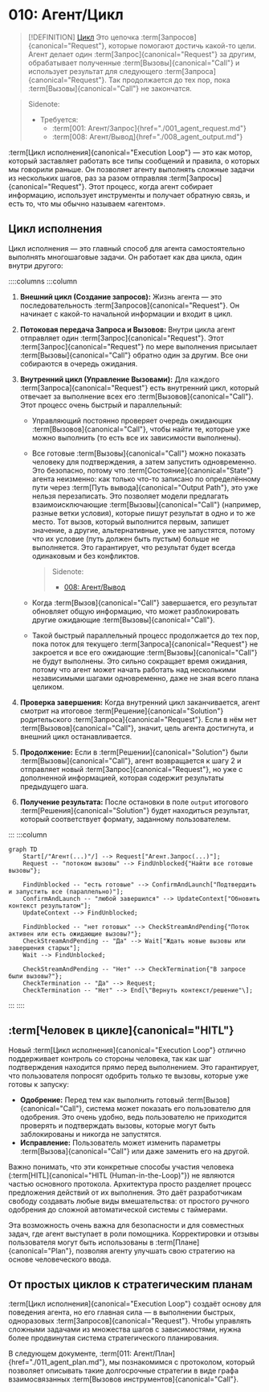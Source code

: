 # 010: Агент/Цикл

> [!DEFINITION] [Цикл](./000_glossary.md)
> Это цепочка :term[Запросов]{canonical="Request"}, которые помогают достичь какой-то цели. Агент делает один :term[Запрос]{canonical="Request"} за другим, обрабатывает полученные :term[Вызовы]{canonical="Call"} и использует результат для следующего :term[Запроса]{canonical="Request"}. Так продолжается до тех пор, пока :term[Вызовы]{canonical="Call"} не закончатся.

> Sidenote:
> - Требуется:
>   - :term[001: Агент/Запрос]{href="./001_agent_request.md"}
>   - :term[008: Агент/Вывод]{href="./008_agent_output.md"}

:term[Цикл исполнения]{canonical="Execution Loop"} — это как мотор, который заставляет работать все типы сообщений и правила, о которых мы говорили раньше. Он позволяет агенту выполнять сложные задачи из нескольких шагов, раз за разом отправляя :term[Запросы]{canonical="Request"}. Этот процесс, когда агент собирает информацию, использует инструменты и получает обратную связь, и есть то, что мы обычно называем «агентом».

## Цикл исполнения

Цикл исполнения — это главный способ для агента самостоятельно выполнять многошаговые задачи. Он работает как два цикла, один внутри другого:

::::columns
:::column

1.  **Внешний цикл (Создание запросов):** Жизнь агента — это последовательность :term[Запросов]{canonical="Request"}. Он начинает с какой-то начальной информации и входит в цикл.
2.  **Потоковая передача Запроса и Вызовов:** Внутри цикла агент отправляет один :term[Запрос]{canonical="Request"}. Этот :term[Запрос]{canonical="Request"} по мере выполнения присылает :term[Вызовы]{canonical="Call"} обратно один за другим. Все они собираются в очередь ожидания.
3.  **Внутренний цикл (Управление Вызовами):** Для каждого :term[Запроса]{canonical="Request"} есть внутренний цикл, который отвечает за выполнение всех его :term[Вызовов]{canonical="Call"}. Этот процесс очень быстрый и параллельный:
    - Управляющий постоянно проверяет очередь ожидающих :term[Вызовов]{canonical="Call"}, чтобы найти те, которые уже можно выполнить (то есть все их зависимости выполнены).
    - Все готовые :term[Вызовы]{canonical="Call"} можно показать человеку для подтверждения, а затем запустить одновременно. Это безопасно, потому что :term[Состояние]{canonical="State"} агента неизменно: как только что-то записано по определённому пути через :term[Путь вывода]{canonical="Output Path"}, это уже нельзя перезаписать. Это позволяет модели предлагать взаимоисключающие :term[Вызовы]{canonical="Call"} (например, разные ветки условия), которые пишут результат в одно и то же место. Тот вызов, который выполнится первым, запишет значение, а другие, альтернативные, уже не запустятся, потому что их условие (путь должен быть пустым) больше не выполняется. Это гарантирует, что результат будет всегда одинаковым и без конфликтов.

      > Sidenote:
      > - [008: Агент/Вывод](./008_agent_output.md)

    - Когда :term[Вызов]{canonical="Call"} завершается, его результат обновляет общую информацию, что может разблокировать другие ожидающие :term[Вызовы]{canonical="Call"}.
    - Такой быстрый параллельный процесс продолжается до тех пор, пока поток для текущего :term[Запроса]{canonical="Request"} не закроется и все его ожидающие :term[Вызовы]{canonical="Call"} не будут выполнены. Это сильно сокращает время ожидания, потому что агент может начать работать над несколькими независимыми шагами одновременно, даже не зная всего плана целиком.

4.  **Проверка завершения:** Когда внутренний цикл заканчивается, агент смотрит на итоговое :term[Решение]{canonical="Solution"} родительского :term[Запроса]{canonical="Request"}. Если в нём нет :term[Вызовов]{canonical="Call"}, значит, цель агента достигнута, и внешний цикл останавливается.
5.  **Продолжение:** Если в :term[Решении]{canonical="Solution"} были :term[Вызовы]{canonical="Call"}, агент возвращается к шагу 2 и отправляет новый :term[Запрос]{canonical="Request"}, но уже с дополненной информацией, которая содержит результаты предыдущего шага.
6.  **Получение результата:** После остановки в поле `output` итогового :term[Решения]{canonical="Solution"} будет находиться результат, который соответствует формату, заданному пользователем.

:::
:::column

```mermaid
graph TD
    Start[/"Агент(...)"/] --> Request["Агент.Запрос(...)"];
    Request -- "потоком вызовы" --> FindUnblocked{"Найти все готовые вызовы"};

    FindUnblocked -- "есть готовые" --> ConfirmAndLaunch["Подтвердить и запустить все (параллельно)"];
    ConfirmAndLaunch -- "любой завершился" --> UpdateContext["Обновить контекст результатом"];
    UpdateContext --> FindUnblocked;

    FindUnblocked -- "нет готовых" --> CheckStreamAndPending{"Поток активен или есть ожидающие вызовы?"};
    CheckStreamAndPending -- "Да" --> Wait["Ждать новые вызовы или завершения старых"];
    Wait --> FindUnblocked;

    CheckStreamAndPending -- "Нет" --> CheckTermination{"В запросе были вызовы?"};
    CheckTermination -- "Да" --> Request;
    CheckTermination -- "Нет" --> End[\"Вернуть контекст/решение"\];
```

:::
::::

## :term[Человек в цикле]{canonical="HITL"}

Новый :term[Цикл исполнения]{canonical="Execution Loop"} отлично поддерживает контроль со стороны человека, так как шаг подтверждения находится прямо перед выполнением. Это гарантирует, что пользователя попросят одобрить только те вызовы, которые уже готовы к запуску:

- **Одобрение:** Перед тем как выполнить готовый :term[Вызов]{canonical="Call"}, система может показать его пользователю для одобрения. Это очень удобно, ведь пользователю не приходится проверять и подтверждать вызовы, которые могут быть заблокированы и никогда не запустятся.
- **Исправление:** Пользователь может изменить параметры :term[Вызова]{canonical="Call"} или даже заменить его на другой.

Важно понимать, что эти конкретные способы участия человека (:term[HITL]{canonical="HITL (Human-in-the-Loop)"}) не являются частью основного протокола. Архитектура просто разделяет процесс предложения действий от их выполнения. Это даёт разработчикам свободу создавать любые виды вмешательства: от простого ручного одобрения до сложной автоматической системы с таймерами.

Эта возможность очень важна для безопасности и для совместных задач, где агент выступает в роли помощника. Корректировки и отзывы пользователя могут быть использованы в :term[Плане]{canonical="Plan"}, позволяя агенту улучшать свою стратегию на основе человеческого ввода.

## От простых циклов к стратегическим планам

:term[Цикл исполнения]{canonical="Execution Loop"} создаёт основу для поведения агента, но его главная сила — в выполнении быстрых, одноразовых :term[Запросов]{canonical="Request"}. Чтобы управлять сложными задачами из множества шагов с зависимостями, нужна более продвинутая система стратегического планирования.

В следующем документе, :term[011: Агент/План]{href="./011_agent_plan.md"}, мы познакомимся с протоколом, который позволяет описывать такие долгосрочные стратегии в виде графа взаимосвязанных :term[Вызовов инструментов]{canonical="Call"}.
